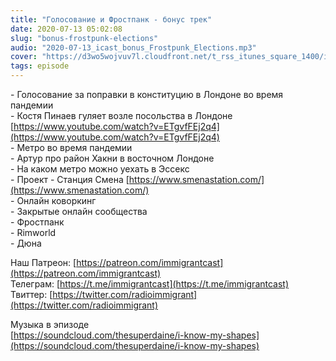 ```yaml
---
title: "Голосование и Фростпанк - бонус трек"
date: 2020-07-13 05:02:08
slug: "bonus-frostpunk-elections"
audio: "2020-07-13_icast_bonus_Frostpunk_Elections.mp3"
cover: "https://d3wo5wojvuv7l.cloudfront.net/t_rss_itunes_square_1400/images.spreaker.com/original/58f72fa3f17ffdcf509c3b4dfb5da915.jpg"
tags: episode
---
```

\- Голосование за поправки в конституцию в Лондоне во время пандемии  
\- Костя Пинаев гуляет возле посольства в Лондоне [https://www.youtube.com/watch?v=ETgvfFEj2q4](https://www.youtube.com/watch?v=ETgvfFEj2q4)  
\- Метро во время пандемии  
\- Артур про район Хакни в восточном Лондоне  
\- На каком метро можно уехать в Эссекс  
\- Проект - Станция Смена [https://www.smenastation.com/](https://www.smenastation.com/)  
\- Онлайн коворкинг  
\- Закрытые онлайн сообщества  
\- Фростпанк  
\- Rimworld  
\- Дюна  
  
Наш Патреон: [https://patreon.com/immigrantcast](https://patreon.com/immigrantcast)  
Телеграм: [https://t.me/immigrantcast](https://t.me/immigrantcast)  
Твиттер: [https://twitter.com/radioimmigrant](https://twitter.com/radioimmigrant)  
  
Музыка в эпизоде  
[https://soundcloud.com/thesuperdaine/i-know-my-shapes](https://soundcloud.com/thesuperdaine/i-know-my-shapes)
